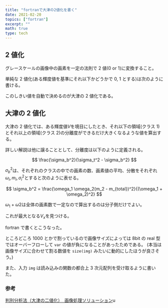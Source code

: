 ```yaml
---
title: "fortranで大津の2値化を書く"
date: 2021-02-20
topics: ["fortran"]
excerpt: ""
math: true
type: tech
---
```


## 2 値化

グレースケールの画像中の画素を一定の法則で 2 値(0 or 1)に変換すること。

単純な 2 値化(ある輝度値を基準にそれ以下かどうかで 0, 1 とする)は次のように書ける。

<script src="https://gist.github.com/Omochice/67ed526561a484a3575e379ac1ae0c5c.js"></script>

このしきい値を自動で決めるのが大津の 2 値化である。

## 大津の 2 値化

大津の 2 値化では、ある輝度値$V$を境目にしたとき、それ以下の領域(クラス 1)とそれ以上の領域(クラス 2)の分離度ができるだけ大きくなるような値を算出する。

詳しい解説は他に譲ることとして、分離度は以下のように定義される。

$$
\frac{\sigma_b^2}{\sigma_t^2 - \sigma_b^2}
$$

$\sigma_b^2$は、それぞれのクラスの中での画素の数、画素値の平均、分散をそれぞれ$\omega_i, m_i, \sigma_i^2$とすると次のように表せる。

$$
\sigma_b^2 = \frac{\omega_1  \omega_2(m_2 - m_{total})^2}{(\omega_1 + \omega_2)^2}
$$

$\omega_1+\omega2$は全体の画素数で一定なので算出するのは分子側だけでよい。

これが最大となる$V_x$を見つける。

fortran で書くとこうなった。

<script src="https://gist.github.com/Omochice/2e112851dfd01c063ddaeb8e43a00297.js"></script>

ところどころ 1000 とかで割っているので画像サイズによっては 8bit の real 型ではオーバーフローして `var` の値が負になることがあったためである。
(本当は画像サイズに合わせて割る数値を `size(img)` みたいに動的にしたほうが良さそう。)

また、入力 `img` は読み込みの関数の都合上 3 次元配列を受け取るように書いた。

### 参考

[判別分析法（大津の二値化）　画像処理ソリューション](https://imagingsolution.blog.fc2.com/blog-entry-113.html)u
